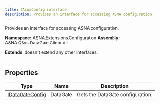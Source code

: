 ```yaml
---
title: IAsnaConfig interface
description: Provides an interface for accessing ASNA configuration.
---
```


Provides an interface for accessing ASNA configuration.

**Namespace:** ASNA.Extensions.Configuration
**Assembly:** ASNA.QSys.DataGate.Client.dll

**Extends:** doesn't extend any other interfaces.
<br>
<br>

## Properties

| Type | Name | Description
| --- | --- | --- 
| [IDataGateConfig](/reference/datagate/extensions-configuration/i-datagate-config.html) | DataGate | Gets the DataGate configuration. |
